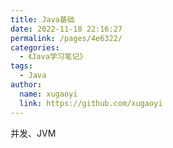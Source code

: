 ```yaml
---
title: Java基础
date: 2022-11-18 22:16:27
permalink: /pages/4e6322/
categories:
  - 《Java学习笔记》
tags:
  - Java
author: 
  name: xugaoyi
  link: https://github.com/xugaoyi
---
```

并发、JVM